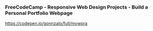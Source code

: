 ### FreeCodeCamp - Responsive Web Design Projects - Build a Personal Portfolio Webpage

https://codepen.io/gonnzalo/full/mvwpra
